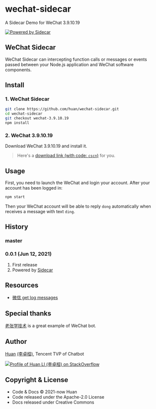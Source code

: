 # wechat-sidecar

A Sidecar Demo for WeChat 3.9.10.19

[![Powered by Sidecar](https://img.shields.io/badge/Powered%20By-Sidecar-red.svg)](https://github.com/huan/sidecar)

## WeChat Sidecar

WeChat Sidecar can intercepting function calls or messages or events passed between your Node.js application and WeChat software components.

## Install

### 1. WeChat Sidecar

```sh
git clone https://github.com/huan/wechat-sidecar.git
cd wechat-sidecar
git checkout wechat-3.9.10.19
npm install
```

### 2. WeChat 3.9.10.19

Download WeChat 3.9.10.19 and install it.

> Here's a [download link (with code: `cscn`)](https://pan.baidu.com/share/init?surl=IHRM2OMvrLyuCz5MRbigGg) for you.

## Usage

First, you need to launch the WeChat and login your account. After your account has been logged in:

```sh
npm start
```

Then your WeChat account will be able to reply `dong` automatically when receives a message with text `ding`.

## History

### master

### 0.0.1 (Jun 12, 2021)

1. First release
1. Powered by [Sidecar](https://github.com/huan/sidecar)

## Resources

- [微信 get log messages](https://www.bilibili.com/video/av332292647)

## Special thanks

[老张学技术](https://github.com/cixingguangming55555/wechat-bot) is a great example of WeChat bot.

## Author

[Huan](https://github.com/huan) [(李卓桓)](http://linkedin.com/in/zixia), Tencent TVP of Chatbot

[![Profile of Huan LI (李卓桓) on StackOverflow](https://stackoverflow.com/users/flair/1123955.png)](https://stackoverflow.com/users/1123955/huan)

## Copyright & License

- Code & Docs © 2021-now Huan
- Code released under the Apache-2.0 License
- Docs released under Creative Commons
